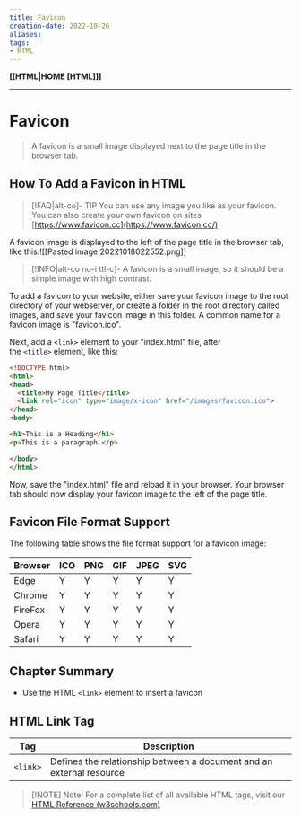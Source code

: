 ```yaml
---
title: Favicon
creation-date: 2022-10-26
aliases:
tags:
- HTML
---
```

**[[HTML|HOME [HTML]]]**

---
# Favicon

> A favicon is a small image displayed next to the page title in the browser tab.

## How To Add a Favicon in HTML
>[!FAQ|alt-co]- TIP
>You can use any image you like as your favicon. You can also create your own favicon on sites
> [https://www.favicon.cc](https://www.favicon.cc/)

A favicon image is displayed to the left of the page title in the browser tab, like this:![[Pasted image 20221018022552.png]]

>[!INFO|alt-co no-i ttl-c]- A favicon is a small image, so it should be a simple image with high contrast.

To add a favicon to your website, either save your favicon image to the root directory of your webserver, or create a folder in the root directory called images, and save your favicon image in this folder. A common name for a favicon image is "favicon.ico".

Next, add a `<link>` element to your "index.html" file, after the `<title>` element, like this:
```HTML
<!DOCTYPE html>
<html>
<head>
  <title>My Page Title</title>
  <link rel="icon" type="image/x-icon" href="/images/favicon.ico">
</head>
<body>

<h1>This is a Heading</h1>
<p>This is a paragraph.</p>

</body>
</html>
```
Now, save the "index.html" file and reload it in your browser. Your browser tab should now display your favicon image to the left of the page title.

## Favicon File Format Support
The following table shows the file format support for a favicon image:

| Browser | ICO | PNG | GIF | JPEG | SVG |
| ------- | --- | --- | --- | ---- | --- |
| Edge    | Y   | Y   | Y   | Y    | Y   |
| Chrome  | Y   | Y   | Y   | Y    | Y   |
| FireFox | Y   | Y   | Y   | Y    | Y   |
| Opera   | Y   | Y   | Y   | Y    | Y   |
| Safari  | Y   | Y   | Y   | Y    | Y    |

## Chapter Summary
- Use the HTML `<link>` element to insert a favicon

## HTML Link Tag

| Tag      | Description |
| -------- | ----------- |
| `<link>` | Defines the relationship between a document and an external resource            |

>[!NOTE] Note:
> For a complete list of all available HTML tags, visit our [HTML Reference (w3schools.com)](https://www.w3schools.com/tags/default.asp)